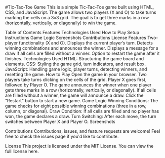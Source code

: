 #Tic-Tac-Toe Game
This is a simple Tic-Tac-Toe game built using HTML, CSS, and JavaScript. The game allows two players (X and O) to take turns marking the cells on a 3x3 grid. The goal is to get three marks in a row (horizontally, vertically, or diagonally) to win the game.

Table of Contents
Features
Technologies Used
How to Play
Setup Instructions
Game Logic
Screenshots
Contributions
License
Features
Two-player functionality (X and O).
Displays the current player’s turn.
Detects winning combinations and announces the winner.
Displays a message for a draw if all cells are filled without a winner.
Option to restart the game after it finishes.
Technologies Used
HTML: Structuring the game board and elements.
CSS: Styling the game grid, turn indicators, and result box.
JavaScript: Handling game logic, player turns, detecting winners, and resetting the game.
How to Play
Open the game in your browser.
Two players take turns clicking on the cells of the grid.
Player X goes first, followed by Player O.
The game announces the winner when one player gets three marks in a row (horizontally, vertically, or diagonally).
If all cells are filled without a winner, the game will announce a draw.
Click the "Restart" button to start a new game.
Game Logic
Winning Conditions: The game checks for eight possible winning combinations (three in a row, column, or diagonal).
Draw Condition: If all cells are filled and no player has won, the game declares a draw.
Turn Switching: After each move, the turn switches between Player X and Player O.
Screenshots

Contributions
Contributions, issues, and feature requests are welcome! Feel free to check the issues page if you'd like to contribute.

License
This project is licensed under the MIT License. You can view the full license here.

